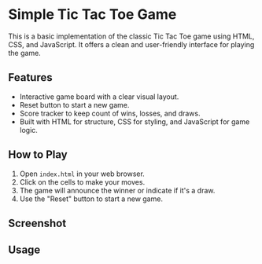 # Simple Tic Tac Toe Game

This is a basic implementation of the classic Tic Tac Toe game using HTML, CSS, and JavaScript. It offers a clean and user-friendly interface for playing the game.

## Features

- Interactive game board with a clear visual layout.
- Reset button to start a new game.
- Score tracker to keep count of wins, losses, and draws.
- Built with HTML for structure, CSS for styling, and JavaScript for game logic.

## How to Play

1. Open `index.html` in your web browser.
2. Click on the cells to make your moves.
3. The game will announce the winner or indicate if it's a draw.
4. Use the "Reset" button to start a new game.

## Screenshot



## Usage


